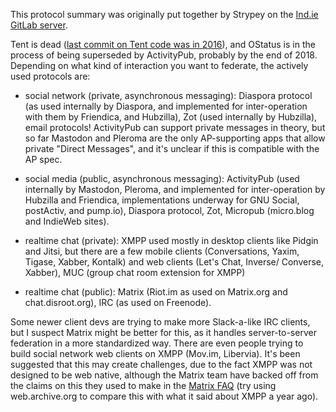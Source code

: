This protocol summary was originally put together by Strypey on the [Ind.ie GitLab server](https://source.ind.ie/project/heartbeat-cocoa/issues/194#note_10161). 

Tent is dead ([last commit on Tent code was in 2016](https://github.com/tent)), and OStatus is in the process of being superseded by ActivityPub, probably by the end of 2018. Depending on what kind of interaction you want to federate, the actively used protocols are:


- social network (private, asynchronous messaging): Diaspora protocol (as used internally by Diaspora, and implemented for inter-operation with them by Friendica, and Hubzilla), Zot (used internally by Hubzilla), email protocols! ActivityPub can support private messages in theory, but so far Mastodon and Pleroma are the only AP-supporting apps that allow private "Direct Messages", and it's unclear if this is compatible with the AP spec.

- social media (public, asynchronous messaging): ActivityPub (used internally by Mastodon, Pleroma, and implemented for inter-operation by Hubzilla and Friendica, implementations underway for GNU Social, postActiv, and pump.io), Diaspora protocol, Zot, Micropub (micro.blog and IndieWeb sites).

- realtime chat (private): XMPP used mostly in desktop clients like Pidgin and Jitsi, but there are a few mobile clients (Conversations, Yaxim, Tigase, Xabber, Kontalk) and web clients (Let's Chat, Inverse/ Converse, Xabber), MUC (group chat room extension for XMPP)

- realtime chat (public): Matrix (Riot.im as used on Matrix.org and chat.disroot.org), IRC (as used on Freenode).

Some newer client devs are trying to make more Slack-a-like IRC clients, but I suspect Matrix might be better for this, as it handles server-to-server federation in a more standardized way. There are even people trying to build social network web clients on XMPP (Mov.im, Libervia). It's been suggested that this may create challenges, due to the fact XMPP was not designed to be web native, although the Matrix team have backed off from the claims on this they used to make in the [Matrix FAQ](https://matrix.org/docs/guides/faq.html#what-is-the-difference-between-matrix-and-xmpp%3F) (try using web.archive.org to compare this with what it said about XMPP a year ago).